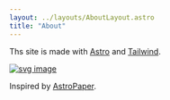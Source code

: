 ```yaml
---
layout: ../layouts/AboutLayout.astro
title: "About"
---
```


Ths site is made with [Astro](https://astro.build/) and [Tailwind](https://tailwindcss.com/).

[![svg image](/assets/astro.svg)](https://astro.build/)

Inspired by [AstroPaper](https://github.com/satnaing/astro-paper).
